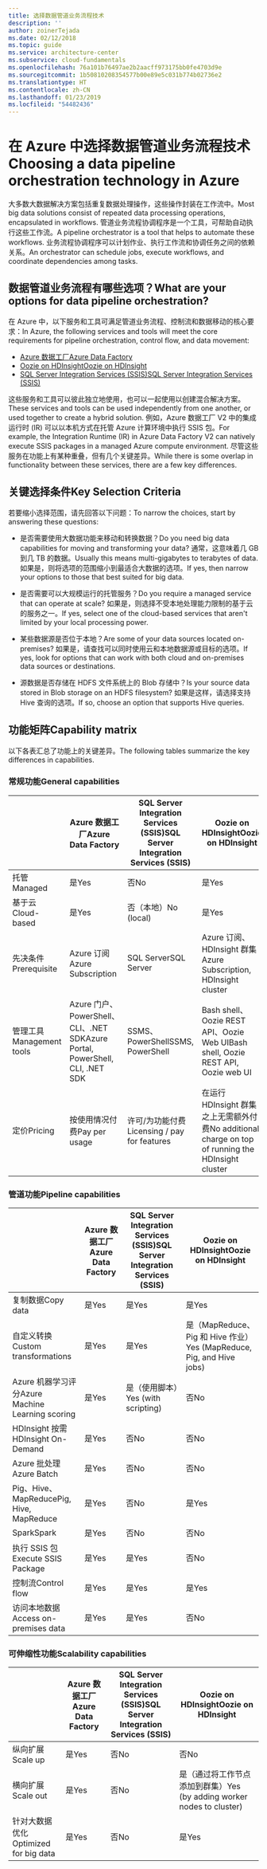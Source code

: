 ```yaml
---
title: 选择数据管道业务流程技术
description: ''
author: zoinerTejada
ms.date: 02/12/2018
ms.topic: guide
ms.service: architecture-center
ms.subservice: cloud-fundamentals
ms.openlocfilehash: 76a101b76497ae2b2aacff973175bb0fe4703d9e
ms.sourcegitcommit: 1b50810208354577b00e89e5c031b774b02736e2
ms.translationtype: HT
ms.contentlocale: zh-CN
ms.lasthandoff: 01/23/2019
ms.locfileid: "54482436"
---
```

# <a name="choosing-a-data-pipeline-orchestration-technology-in-azure"></a><span data-ttu-id="be042-102">在 Azure 中选择数据管道业务流程技术</span><span class="sxs-lookup"><span data-stu-id="be042-102">Choosing a data pipeline orchestration technology in Azure</span></span>

<span data-ttu-id="be042-103">大多数大数据解决方案包括重复数据处理操作，这些操作封装在工作流中。</span><span class="sxs-lookup"><span data-stu-id="be042-103">Most big data solutions consist of repeated data processing operations, encapsulated in workflows.</span></span> <span data-ttu-id="be042-104">管道业务流程协调程序是一个工具，可帮助自动执行这些工作流。</span><span class="sxs-lookup"><span data-stu-id="be042-104">A pipeline orchestrator is a tool that helps to automate these workflows.</span></span> <span data-ttu-id="be042-105">业务流程协调程序可以计划作业、执行工作流和协调任务之间的依赖关系。</span><span class="sxs-lookup"><span data-stu-id="be042-105">An orchestrator can schedule jobs, execute workflows, and coordinate dependencies among tasks.</span></span>

## <a name="what-are-your-options-for-data-pipeline-orchestration"></a><span data-ttu-id="be042-106">数据管道业务流程有哪些选项？</span><span class="sxs-lookup"><span data-stu-id="be042-106">What are your options for data pipeline orchestration?</span></span>

<span data-ttu-id="be042-107">在 Azure 中，以下服务和工具可满足管道业务流程、控制流和数据移动的核心要求：</span><span class="sxs-lookup"><span data-stu-id="be042-107">In Azure, the following services and tools will meet the core requirements for pipeline orchestration, control flow, and data movement:</span></span>

- [<span data-ttu-id="be042-108">Azure 数据工厂</span><span class="sxs-lookup"><span data-stu-id="be042-108">Azure Data Factory</span></span>](/azure/data-factory/)
- [<span data-ttu-id="be042-109">Oozie on HDInsight</span><span class="sxs-lookup"><span data-stu-id="be042-109">Oozie on HDInsight</span></span>](/azure/hdinsight/hdinsight-use-oozie-linux-mac)
- [<span data-ttu-id="be042-110">SQL Server Integration Services (SSIS)</span><span class="sxs-lookup"><span data-stu-id="be042-110">SQL Server Integration Services (SSIS)</span></span>](/sql/integration-services/sql-server-integration-services)

<span data-ttu-id="be042-111">这些服务和工具可以彼此独立地使用，也可以一起使用以创建混合解决方案。</span><span class="sxs-lookup"><span data-stu-id="be042-111">These services and tools can be used independently from one another, or used together to create a hybrid solution.</span></span> <span data-ttu-id="be042-112">例如，Azure 数据工厂 V2 中的集成运行时 (IR) 可以以本机方式在托管 Azure 计算环境中执行 SSIS 包。</span><span class="sxs-lookup"><span data-stu-id="be042-112">For example, the Integration Runtime (IR) in Azure Data Factory V2 can natively execute SSIS packages in a managed Azure compute environment.</span></span> <span data-ttu-id="be042-113">尽管这些服务在功能上有某种重叠，但有几个关键差异。</span><span class="sxs-lookup"><span data-stu-id="be042-113">While there is some overlap in functionality between these services, there are a few key differences.</span></span>

## <a name="key-selection-criteria"></a><span data-ttu-id="be042-114">关键选择条件</span><span class="sxs-lookup"><span data-stu-id="be042-114">Key Selection Criteria</span></span>

<span data-ttu-id="be042-115">若要缩小选择范围，请先回答以下问题：</span><span class="sxs-lookup"><span data-stu-id="be042-115">To narrow the choices, start by answering these questions:</span></span>

- <span data-ttu-id="be042-116">是否需要使用大数据功能来移动和转换数据？</span><span class="sxs-lookup"><span data-stu-id="be042-116">Do you need big data capabilities for moving and transforming your data?</span></span> <span data-ttu-id="be042-117">通常，这意味着几 GB 到几 TB 的数据。</span><span class="sxs-lookup"><span data-stu-id="be042-117">Usually this means multi-gigabytes to terabytes of data.</span></span> <span data-ttu-id="be042-118">如果是，则将选项的范围缩小到最适合大数据的选项。</span><span class="sxs-lookup"><span data-stu-id="be042-118">If yes, then narrow your options to those that best suited for big data.</span></span>

- <span data-ttu-id="be042-119">是否需要可以大规模运行的托管服务？</span><span class="sxs-lookup"><span data-stu-id="be042-119">Do you require a managed service that can operate at scale?</span></span> <span data-ttu-id="be042-120">如果是，则选择不受本地处理能力限制的基于云的服务之一。</span><span class="sxs-lookup"><span data-stu-id="be042-120">If yes, select one of the cloud-based services that aren't limited by your local processing power.</span></span>

- <span data-ttu-id="be042-121">某些数据源是否位于本地？</span><span class="sxs-lookup"><span data-stu-id="be042-121">Are some of your data sources located on-premises?</span></span> <span data-ttu-id="be042-122">如果是，请查找可以同时使用云和本地数据源或目标的选项。</span><span class="sxs-lookup"><span data-stu-id="be042-122">If yes, look for options that can work with both cloud and on-premises data sources or destinations.</span></span>

- <span data-ttu-id="be042-123">源数据是否存储在 HDFS 文件系统上的 Blob 存储中？</span><span class="sxs-lookup"><span data-stu-id="be042-123">Is your source data stored in Blob storage on an HDFS filesystem?</span></span> <span data-ttu-id="be042-124">如果是这样，请选择支持 Hive 查询的选项。</span><span class="sxs-lookup"><span data-stu-id="be042-124">If so, choose an option that supports Hive queries.</span></span>

## <a name="capability-matrix"></a><span data-ttu-id="be042-125">功能矩阵</span><span class="sxs-lookup"><span data-stu-id="be042-125">Capability matrix</span></span>

<span data-ttu-id="be042-126">以下各表汇总了功能上的关键差异。</span><span class="sxs-lookup"><span data-stu-id="be042-126">The following tables summarize the key differences in capabilities.</span></span>

### <a name="general-capabilities"></a><span data-ttu-id="be042-127">常规功能</span><span class="sxs-lookup"><span data-stu-id="be042-127">General capabilities</span></span>

| | <span data-ttu-id="be042-128">Azure 数据工厂</span><span class="sxs-lookup"><span data-stu-id="be042-128">Azure Data Factory</span></span> | <span data-ttu-id="be042-129">SQL Server Integration Services (SSIS)</span><span class="sxs-lookup"><span data-stu-id="be042-129">SQL Server Integration Services (SSIS)</span></span> | <span data-ttu-id="be042-130">Oozie on HDInsight</span><span class="sxs-lookup"><span data-stu-id="be042-130">Oozie on HDInsight</span></span>
| --- | --- | --- | --- |
| <span data-ttu-id="be042-131">托管</span><span class="sxs-lookup"><span data-stu-id="be042-131">Managed</span></span> | <span data-ttu-id="be042-132">是</span><span class="sxs-lookup"><span data-stu-id="be042-132">Yes</span></span> | <span data-ttu-id="be042-133">否</span><span class="sxs-lookup"><span data-stu-id="be042-133">No</span></span> | <span data-ttu-id="be042-134">是</span><span class="sxs-lookup"><span data-stu-id="be042-134">Yes</span></span> |
| <span data-ttu-id="be042-135">基于云</span><span class="sxs-lookup"><span data-stu-id="be042-135">Cloud-based</span></span> | <span data-ttu-id="be042-136">是</span><span class="sxs-lookup"><span data-stu-id="be042-136">Yes</span></span> | <span data-ttu-id="be042-137">否（本地）</span><span class="sxs-lookup"><span data-stu-id="be042-137">No (local)</span></span> | <span data-ttu-id="be042-138">是</span><span class="sxs-lookup"><span data-stu-id="be042-138">Yes</span></span> |
| <span data-ttu-id="be042-139">先决条件</span><span class="sxs-lookup"><span data-stu-id="be042-139">Prerequisite</span></span> | <span data-ttu-id="be042-140">Azure 订阅</span><span class="sxs-lookup"><span data-stu-id="be042-140">Azure Subscription</span></span> | <span data-ttu-id="be042-141">SQL Server</span><span class="sxs-lookup"><span data-stu-id="be042-141">SQL Server</span></span>  | <span data-ttu-id="be042-142">Azure 订阅、HDInsight 群集</span><span class="sxs-lookup"><span data-stu-id="be042-142">Azure Subscription, HDInsight cluster</span></span> |
| <span data-ttu-id="be042-143">管理工具</span><span class="sxs-lookup"><span data-stu-id="be042-143">Management tools</span></span> | <span data-ttu-id="be042-144">Azure 门户、PowerShell、CLI、.NET SDK</span><span class="sxs-lookup"><span data-stu-id="be042-144">Azure Portal, PowerShell, CLI, .NET SDK</span></span> | <span data-ttu-id="be042-145">SSMS、PowerShell</span><span class="sxs-lookup"><span data-stu-id="be042-145">SSMS, PowerShell</span></span> | <span data-ttu-id="be042-146">Bash shell、Oozie REST API、Oozie Web UI</span><span class="sxs-lookup"><span data-stu-id="be042-146">Bash shell, Oozie REST API, Oozie web UI</span></span> |
| <span data-ttu-id="be042-147">定价</span><span class="sxs-lookup"><span data-stu-id="be042-147">Pricing</span></span> | <span data-ttu-id="be042-148">按使用情况付费</span><span class="sxs-lookup"><span data-stu-id="be042-148">Pay per usage</span></span> | <span data-ttu-id="be042-149">许可/为功能付费</span><span class="sxs-lookup"><span data-stu-id="be042-149">Licensing / pay for features</span></span> | <span data-ttu-id="be042-150">在运行 HDInsight 群集之上无需额外付费</span><span class="sxs-lookup"><span data-stu-id="be042-150">No additional charge on top of running the HDInsight cluster</span></span> |

### <a name="pipeline-capabilities"></a><span data-ttu-id="be042-151">管道功能</span><span class="sxs-lookup"><span data-stu-id="be042-151">Pipeline capabilities</span></span>

| | <span data-ttu-id="be042-152">Azure 数据工厂</span><span class="sxs-lookup"><span data-stu-id="be042-152">Azure Data Factory</span></span> | <span data-ttu-id="be042-153">SQL Server Integration Services (SSIS)</span><span class="sxs-lookup"><span data-stu-id="be042-153">SQL Server Integration Services (SSIS)</span></span> | <span data-ttu-id="be042-154">Oozie on HDInsight</span><span class="sxs-lookup"><span data-stu-id="be042-154">Oozie on HDInsight</span></span>
| --- | --- | --- | --- |
| <span data-ttu-id="be042-155">复制数据</span><span class="sxs-lookup"><span data-stu-id="be042-155">Copy data</span></span> | <span data-ttu-id="be042-156">是</span><span class="sxs-lookup"><span data-stu-id="be042-156">Yes</span></span> | <span data-ttu-id="be042-157">是</span><span class="sxs-lookup"><span data-stu-id="be042-157">Yes</span></span> | <span data-ttu-id="be042-158">是</span><span class="sxs-lookup"><span data-stu-id="be042-158">Yes</span></span> |
| <span data-ttu-id="be042-159">自定义转换</span><span class="sxs-lookup"><span data-stu-id="be042-159">Custom transformations</span></span> | <span data-ttu-id="be042-160">是</span><span class="sxs-lookup"><span data-stu-id="be042-160">Yes</span></span> | <span data-ttu-id="be042-161">是</span><span class="sxs-lookup"><span data-stu-id="be042-161">Yes</span></span> | <span data-ttu-id="be042-162">是（MapReduce、Pig 和 Hive 作业）</span><span class="sxs-lookup"><span data-stu-id="be042-162">Yes (MapReduce, Pig, and Hive jobs)</span></span> |
| <span data-ttu-id="be042-163">Azure 机器学习评分</span><span class="sxs-lookup"><span data-stu-id="be042-163">Azure Machine Learning scoring</span></span> | <span data-ttu-id="be042-164">是</span><span class="sxs-lookup"><span data-stu-id="be042-164">Yes</span></span> | <span data-ttu-id="be042-165">是（使用脚本）</span><span class="sxs-lookup"><span data-stu-id="be042-165">Yes (with scripting)</span></span> | <span data-ttu-id="be042-166">否</span><span class="sxs-lookup"><span data-stu-id="be042-166">No</span></span> |
| <span data-ttu-id="be042-167">HDInsight 按需</span><span class="sxs-lookup"><span data-stu-id="be042-167">HDInsight On-Demand</span></span> | <span data-ttu-id="be042-168">是</span><span class="sxs-lookup"><span data-stu-id="be042-168">Yes</span></span> | <span data-ttu-id="be042-169">否</span><span class="sxs-lookup"><span data-stu-id="be042-169">No</span></span> | <span data-ttu-id="be042-170">否</span><span class="sxs-lookup"><span data-stu-id="be042-170">No</span></span> |
| <span data-ttu-id="be042-171">Azure 批处理</span><span class="sxs-lookup"><span data-stu-id="be042-171">Azure Batch</span></span> | <span data-ttu-id="be042-172">是</span><span class="sxs-lookup"><span data-stu-id="be042-172">Yes</span></span> | <span data-ttu-id="be042-173">否</span><span class="sxs-lookup"><span data-stu-id="be042-173">No</span></span> | <span data-ttu-id="be042-174">否</span><span class="sxs-lookup"><span data-stu-id="be042-174">No</span></span> |
| <span data-ttu-id="be042-175">Pig、Hive、MapReduce</span><span class="sxs-lookup"><span data-stu-id="be042-175">Pig, Hive, MapReduce</span></span> | <span data-ttu-id="be042-176">是</span><span class="sxs-lookup"><span data-stu-id="be042-176">Yes</span></span> | <span data-ttu-id="be042-177">否</span><span class="sxs-lookup"><span data-stu-id="be042-177">No</span></span> | <span data-ttu-id="be042-178">是</span><span class="sxs-lookup"><span data-stu-id="be042-178">Yes</span></span> |
| <span data-ttu-id="be042-179">Spark</span><span class="sxs-lookup"><span data-stu-id="be042-179">Spark</span></span> | <span data-ttu-id="be042-180">是</span><span class="sxs-lookup"><span data-stu-id="be042-180">Yes</span></span> | <span data-ttu-id="be042-181">否</span><span class="sxs-lookup"><span data-stu-id="be042-181">No</span></span> | <span data-ttu-id="be042-182">否</span><span class="sxs-lookup"><span data-stu-id="be042-182">No</span></span> |
| <span data-ttu-id="be042-183">执行 SSIS 包</span><span class="sxs-lookup"><span data-stu-id="be042-183">Execute SSIS Package</span></span> | <span data-ttu-id="be042-184">是</span><span class="sxs-lookup"><span data-stu-id="be042-184">Yes</span></span> | <span data-ttu-id="be042-185">是</span><span class="sxs-lookup"><span data-stu-id="be042-185">Yes</span></span> | <span data-ttu-id="be042-186">否</span><span class="sxs-lookup"><span data-stu-id="be042-186">No</span></span> |
| <span data-ttu-id="be042-187">控制流</span><span class="sxs-lookup"><span data-stu-id="be042-187">Control flow</span></span> | <span data-ttu-id="be042-188">是</span><span class="sxs-lookup"><span data-stu-id="be042-188">Yes</span></span> | <span data-ttu-id="be042-189">是</span><span class="sxs-lookup"><span data-stu-id="be042-189">Yes</span></span> | <span data-ttu-id="be042-190">是</span><span class="sxs-lookup"><span data-stu-id="be042-190">Yes</span></span> |
| <span data-ttu-id="be042-191">访问本地数据</span><span class="sxs-lookup"><span data-stu-id="be042-191">Access on-premises data</span></span> | <span data-ttu-id="be042-192">是</span><span class="sxs-lookup"><span data-stu-id="be042-192">Yes</span></span> | <span data-ttu-id="be042-193">是</span><span class="sxs-lookup"><span data-stu-id="be042-193">Yes</span></span> | <span data-ttu-id="be042-194">否</span><span class="sxs-lookup"><span data-stu-id="be042-194">No</span></span> |

### <a name="scalability-capabilities"></a><span data-ttu-id="be042-195">可伸缩性功能</span><span class="sxs-lookup"><span data-stu-id="be042-195">Scalability capabilities</span></span>

| | <span data-ttu-id="be042-196">Azure 数据工厂</span><span class="sxs-lookup"><span data-stu-id="be042-196">Azure Data Factory</span></span> | <span data-ttu-id="be042-197">SQL Server Integration Services (SSIS)</span><span class="sxs-lookup"><span data-stu-id="be042-197">SQL Server Integration Services (SSIS)</span></span> | <span data-ttu-id="be042-198">Oozie on HDInsight</span><span class="sxs-lookup"><span data-stu-id="be042-198">Oozie on HDInsight</span></span>
| --- | --- | --- | --- |
| <span data-ttu-id="be042-199">纵向扩展</span><span class="sxs-lookup"><span data-stu-id="be042-199">Scale up</span></span> | <span data-ttu-id="be042-200">是</span><span class="sxs-lookup"><span data-stu-id="be042-200">Yes</span></span> | <span data-ttu-id="be042-201">否</span><span class="sxs-lookup"><span data-stu-id="be042-201">No</span></span> | <span data-ttu-id="be042-202">否</span><span class="sxs-lookup"><span data-stu-id="be042-202">No</span></span> |
| <span data-ttu-id="be042-203">横向扩展</span><span class="sxs-lookup"><span data-stu-id="be042-203">Scale out</span></span> | <span data-ttu-id="be042-204">是</span><span class="sxs-lookup"><span data-stu-id="be042-204">Yes</span></span> | <span data-ttu-id="be042-205">否</span><span class="sxs-lookup"><span data-stu-id="be042-205">No</span></span> | <span data-ttu-id="be042-206">是（通过将工作节点添加到群集）</span><span class="sxs-lookup"><span data-stu-id="be042-206">Yes (by adding worker nodes to cluster)</span></span> |
| <span data-ttu-id="be042-207">针对大数据优化</span><span class="sxs-lookup"><span data-stu-id="be042-207">Optimized for big data</span></span> | <span data-ttu-id="be042-208">是</span><span class="sxs-lookup"><span data-stu-id="be042-208">Yes</span></span> | <span data-ttu-id="be042-209">否</span><span class="sxs-lookup"><span data-stu-id="be042-209">No</span></span> | <span data-ttu-id="be042-210">是</span><span class="sxs-lookup"><span data-stu-id="be042-210">Yes</span></span> |

